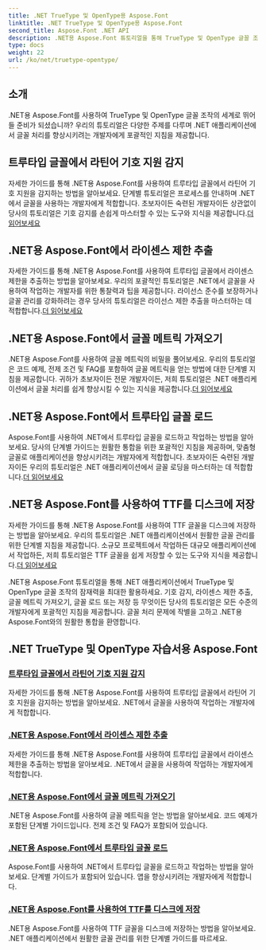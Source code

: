 ```yaml
---
title: .NET TrueType 및 OpenType용 Aspose.Font
linktitle: .NET TrueType 및 OpenType용 Aspose.Font
second_title: Aspose.Font .NET API
description: .NET용 Aspose.Font 튜토리얼을 통해 TrueType 및 OpenType 글꼴 조작을 마스터하세요. 기호를 감지하고 라이선스 제한을 추출하는 방법을 알아보세요. 글꼴을 로드하고 저장합니다.
type: docs
weight: 22
url: /ko/net/truetype-opentype/
---
```


## 소개

.NET용 Aspose.Font를 사용하여 TrueType 및 OpenType 글꼴 조작의 세계로 뛰어들 준비가 되셨습니까? 우리의 튜토리얼은 다양한 주제를 다루며 .NET 애플리케이션에서 글꼴 처리를 향상시키려는 개발자에게 포괄적인 지침을 제공합니다.

## 트루타입 글꼴에서 라틴어 기호 지원 감지

자세한 가이드를 통해 .NET용 Aspose.Font를 사용하여 트루타입 글꼴에서 라틴어 기호 지원을 감지하는 방법을 알아보세요. 단계별 튜토리얼은 프로세스를 안내하며 .NET에서 글꼴을 사용하는 개발자에게 적합합니다. 초보자이든 숙련된 개발자이든 상관없이 당사의 튜토리얼은 기호 감지를 손쉽게 마스터할 수 있는 도구와 지식을 제공합니다.[더 읽어보세요](./detect-latin-symbols-support-truetype-fonts/)

## .NET용 Aspose.Font에서 라이센스 제한 추출

 자세한 가이드를 통해 .NET용 Aspose.Font를 사용하여 트루타입 글꼴에서 라이센스 제한을 추출하는 방법을 알아보세요. 우리의 포괄적인 튜토리얼은 .NET에서 글꼴을 사용하여 작업하는 개발자를 위한 통찰력과 팁을 제공합니다. 라이선스 준수를 보장하거나 글꼴 관리를 강화하려는 경우 당사의 튜토리얼은 라이선스 제한 추출을 마스터하는 데 적합합니다.[더 읽어보세요](./extract-license-restrictions/)

## .NET용 Aspose.Font에서 글꼴 메트릭 가져오기

.NET용 Aspose.Font를 사용하여 글꼴 메트릭의 비밀을 풀어보세요. 우리의 튜토리얼은 코드 예제, 전제 조건 및 FAQ를 포함하여 글꼴 메트릭을 얻는 방법에 대한 단계별 지침을 제공합니다. 귀하가 초보자이든 전문 개발자이든, 저희 튜토리얼은 .NET 애플리케이션에서 글꼴 처리를 쉽게 향상시킬 수 있는 지식을 제공합니다.[더 읽어보세요](./get-font-metrics/)

## .NET용 Aspose.Font에서 트루타입 글꼴 로드

 Aspose.Font를 사용하여 .NET에서 트루타입 글꼴을 로드하고 작업하는 방법을 알아보세요. 당사의 단계별 가이드는 원활한 통합을 위한 포괄적인 지침을 제공하며, 맞춤형 글꼴로 애플리케이션을 향상시키려는 개발자에게 적합합니다. 초보자이든 숙련된 개발자이든 우리의 튜토리얼은 .NET 애플리케이션에서 글꼴 로딩을 마스터하는 데 적합합니다.[더 읽어보세요](./load-truetype-fonts/)

## .NET용 Aspose.Font를 사용하여 TTF를 디스크에 저장

자세한 가이드를 통해 .NET용 Aspose.Font를 사용하여 TTF 글꼴을 디스크에 저장하는 방법을 알아보세요. 우리의 튜토리얼은 .NET 애플리케이션에서 원활한 글꼴 관리를 위한 단계별 지침을 제공합니다. 소규모 프로젝트에서 작업하든 대규모 애플리케이션에서 작업하든, 저희 튜토리얼은 TTF 글꼴을 쉽게 저장할 수 있는 도구와 지식을 제공합니다.[더 읽어보세요](./save-ttf-to-disc/)

.NET용 Aspose.Font 튜토리얼을 통해 .NET 애플리케이션에서 TrueType 및 OpenType 글꼴 조작의 잠재력을 최대한 활용하세요. 기호 감지, 라이센스 제한 추출, 글꼴 메트릭 가져오기, 글꼴 로드 또는 저장 등 무엇이든 당사의 튜토리얼은 모든 수준의 개발자에게 포괄적인 지침을 제공합니다. 글꼴 처리 문제에 작별을 고하고 .NET용 Aspose.Font와의 원활한 통합을 환영합니다. 
## .NET TrueType 및 OpenType 자습서용 Aspose.Font
### [트루타입 글꼴에서 라틴어 기호 지원 감지](./detect-latin-symbols-support-truetype-fonts/)
자세한 가이드를 통해 .NET용 Aspose.Font를 사용하여 트루타입 글꼴에서 라틴어 기호 지원을 감지하는 방법을 알아보세요. .NET에서 글꼴을 사용하여 작업하는 개발자에게 적합합니다.
### [.NET용 Aspose.Font에서 라이센스 제한 추출](./extract-license-restrictions/)
자세한 가이드를 통해 .NET용 Aspose.Font를 사용하여 트루타입 글꼴에서 라이센스 제한을 추출하는 방법을 알아보세요. .NET에서 글꼴을 사용하여 작업하는 개발자에게 적합합니다.
### [.NET용 Aspose.Font에서 글꼴 메트릭 가져오기](./get-font-metrics/)
.NET용 Aspose.Font를 사용하여 글꼴 메트릭을 얻는 방법을 알아보세요. 코드 예제가 포함된 단계별 가이드입니다. 전제 조건 및 FAQ가 포함되어 있습니다.
### [.NET용 Aspose.Font에서 트루타입 글꼴 로드](./load-truetype-fonts/)
Aspose.Font를 사용하여 .NET에서 트루타입 글꼴을 로드하고 작업하는 방법을 알아보세요. 단계별 가이드가 포함되어 있습니다. 앱을 향상시키려는 개발자에게 적합합니다.
### [.NET용 Aspose.Font를 사용하여 TTF를 디스크에 저장](./save-ttf-to-disc/)
.NET용 Aspose.Font를 사용하여 TTF 글꼴을 디스크에 저장하는 방법을 알아보세요. .NET 애플리케이션에서 원활한 글꼴 관리를 위한 단계별 가이드를 따르세요.